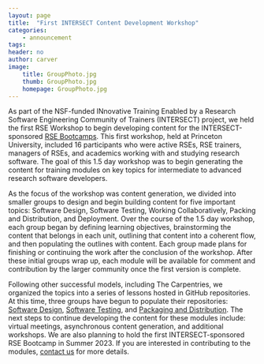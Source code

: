 ```yaml
---
layout: page
title:  "First INTERSECT Content Development Workshop"
categories:
    - announcement
tags:
header: no
author: carver
image:
    title: GroupPhoto.jpg
    thumb: GroupPhoto.jpg
    homepage: GroupPhoto.jpg
---
```


As part of the NSF-funded INnovative Training Enabled by a Research Software Engineering Community of Trainers (INTERSECT) project, we held the first RSE Workshop to begin developing content for the INTERSECT-sponsored [RSE Bootcamps](https://intersect-training.org/bootcamps/). This first workshop, held at Princeton University, included 16 participants who were active RSEs, RSE trainers, managers of RSEs, and academics working with and studying research software. The goal of this 1.5 day workshop was to begin generating the content for training modules on key topics for intermediate to advanced research software developers.

As the focus of the workshop was content generation, we divided into smaller groups to design and begin building content for five important topics: Software Design, Software Testing, Working Collaboratively, Packing and Distribution, and Deployment. Over the course of the 1.5 day workshop, each group began by defining learning objectives, brainstorming the content that belongs in each unit, outlining that content into a coherent flow, and then populating the outlines with content.  Each group made plans for finishing or continuing the work after the conclusion of the workshop. After these initial groups wrap up, each module will be available for comment and contribution by the larger community once the first version is complete.

Following other successful models, including The Carpentries, we organized the topics into a series of lessons hosted in GitHub repositories. At this time, three groups have begun to populate their repositories: [Software Design](https://github.com/INTERSECT-training/software-design), [Software Testing](https://github.com/INTERSECT-training/testing), and [Packaging and Distribution](https://github.com/INTERSECT-training/packaging). The next steps to continue developing the content for these modules include: virtual meetings, asynchronous content generation, and additional workshops. We are also planning to hold the first INTERSECT-sponsored RSE Bootcamp in Summer 2023. If you are interested in contributing to the modules, [contact us](https://intersect-training.org/contact/) for more details.
